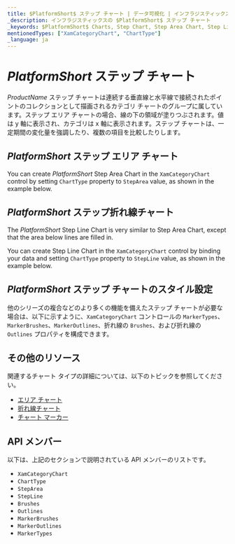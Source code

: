```yaml
---
title: $PlatformShort$ ステップ チャート | データ可視化 | インフラジスティックス
_description: インフラジスティックスの $PlatformShort$ ステップ チャート
_keywords: $PlatformShort$ Charts, Step Chart, Step Area Chart, Step Line Chart, Infragistics, $PlatformShort$ チャート, ステップ チャート, ステップ エリア チャート, ステップ折れ線チャート, インフラジスティックス
mentionedTypes: ["XamCategoryChart", "ChartType"]
_language: ja
---
```

# $PlatformShort$ ステップ チャート

$ProductName$ ステップ チャートは連続する垂直線と水平線で接続されたポイントのコレクションとして描画されるカテゴリ チャートのグループに属しています。ステップ エリア チャートの場合、線の下の領域が塗りつぶされます。値は y 軸に表示され、カテゴリは x 軸に表示されます。ステップ チャートは、一定期間の変化量を強調したり、複数の項目を比較したりします。

## $PlatformShort$ ステップ エリア チャート

You can create $PlatformShort$ Step Area Chart in the `XamCategoryChart` control by setting `ChartType` property to `StepArea` value, as shown in the example below.

<code-view style="height: 600px"
           data-demos-base-url="{environment:dvDemosBaseUrl}"
           iframe-src="{environment:dvDemosBaseUrl}/charts/category-chart-step-area-multiple-sources"
           alt="複数ソースの $PlatformShort$ ステップ エリア チャート" >
</code-view>

<div class="divider--half"></div>

## $PlatformShort$ ステップ折れ線チャート

The $PlatformShort$ Step Line Chart is very similar to Step Area Chart, except that the area below lines are filled in.

You can create Step Line Chart in the `XamCategoryChart` control by binding your data and setting `ChartType` property to `StepLine` value, as shown in the example below.

<code-view style="height: 600px"
           data-demos-base-url="{environment:dvDemosBaseUrl}"
           iframe-src="{environment:dvDemosBaseUrl}/charts/category-chart-step-line-multiple-sources"
           alt="複数ソースの $PlatformShort$ ステップ折れ線チャート" >
</code-view>

<div class="divider--half"></div>

## $PlatformShort$ ステップ チャートのスタイル設定

他のシリーズの複合などのより多くの機能を備えたステップ チャートが必要な場合は、以下に示すように、`XamCategoryChart` コントロールの `MarkerTypes`、 `MarkerBrushes`、`MarkerOutlines`、折れ線の `Brushes`、および折れ線の `Outlines` プロパティを構成できます。

<code-view style="height: 600px"
           data-demos-base-url="{environment:dvDemosBaseUrl}"
           iframe-src="{environment:dvDemosBaseUrl}/charts/category-chart-step-line-styling"
           alt="$PlatformShort$ ステップ折れ線チャートのスタイル設定" >
</code-view>

<div class="divider--half"></div>

## その他のリソース

関連するチャート タイプの詳細については、以下のトピックを参照してください。

- [エリア チャート](area-chart.md)
- [折れ線チャート](line-chart.md)
- [チャート マーカー](../features/chart-markers.md)

## API メンバー

以下は、上記のセクションで説明されている API メンバーのリストです。

- `XamCategoryChart`
- `ChartType`
- `StepArea`
- `StepLine`
- `Brushes`
- `Outlines`
- `MarkerBrushes`
- `MarkerOutlines`
- `MarkerTypes`

